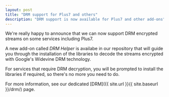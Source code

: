 ```yaml
---
layout: post
title: "DRM support for Plus7 and others"
description: "DRM support is now available for Plus7 and other add-ons"
---
```


We're really happy to announce that we can now support DRM encrypted streams
on some services including Plus7.

A new add-on called *DRM Helper* is availabe in our repository that will guide
you through the installation of the libraries to decode the streams encrypted
with Google's Widevine DRM technology.

For services that require DRM decryption, you will be prompted to install the
libraries if required, so there's no more you need to do.

For more information, see our dedicated [DRM]({{ site.url }}{{ site.baseurl }}/drm/) page.
